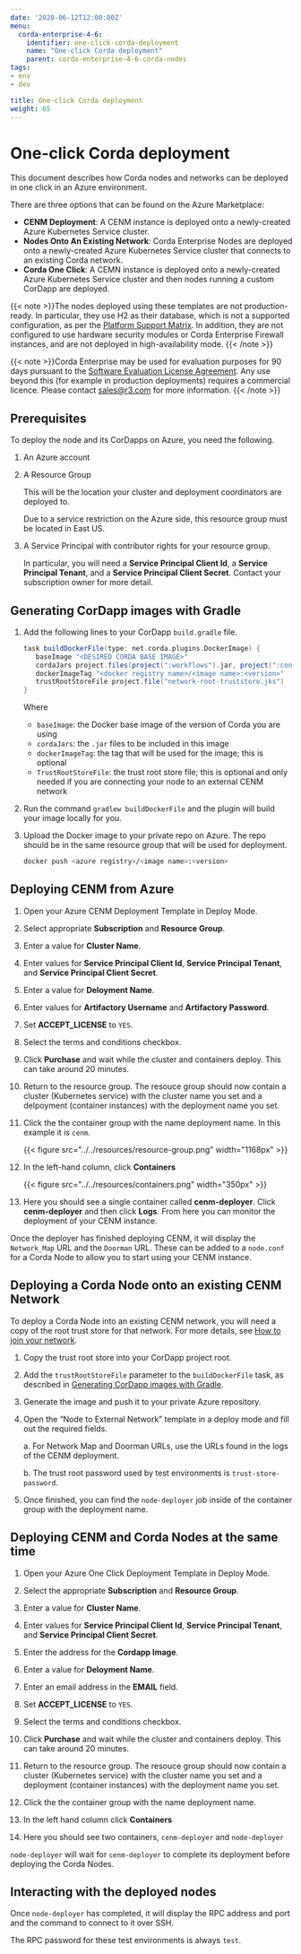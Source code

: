 ```yaml
---
date: '2020-06-12T12:00:00Z'
menu:
  corda-enterprise-4-6:
    identifier: one-click-corda-deployment
    name: "One-click Corda deployment"
    parent: corda-enterprise-4-6-corda-nodes
tags:
- env
- dev

title: One-click Corda deployment
weight: 65
---
```



# One-click Corda deployment

This document describes how Corda nodes and networks can be deployed in one click in an Azure environment.

There are three options that can be found on the Azure Marketplace:

* **CENM Deployment**: A CENM instance is deployed onto a newly-created Azure Kubernetes Service cluster.
* **Nodes Onto An Existing Network**: Corda Enterprise Nodes are deployed onto a newly-created Azure Kubernetes Service cluster that connects to an existing Corda network.
* **Corda One Click**: A CEMN instance is deployed onto a newly-created Azure Kubernetes Service cluster and then nodes running a custom CorDapp are deployed.

{{< note >}}The nodes deployed using these templates are not production-ready. In particular, they use H2 as their database, which is not a supported configuration, as per the [Platform Support Matrix](../../platform-support-matrix.md#node-databases). In addition, they are not configured to use hardware security modules or Corda Enterprise Firewall instances, and are not deployed in high-availability mode. {{< /note >}}

{{< note >}}Corda Enterprise may be used for evaluation purposes for 90 days pursuant to the [Software Evaluation License Agreement](https://www.r3.com/corda-enterprise-evaluation-license). Any use beyond this (for example in production deployments) requires a commercial licence. Please contact <sales@r3.com> for more information. {{< /note >}}

## Prerequisites

To deploy the node and its CorDapps on Azure, you need the following.

1. An Azure account
2. A Resource Group

   This will be the location your cluster and deployment coordinators are deployed to.

   Due to a service restriction on the Azure side, this resource group must be located in East US.
3. A Service Principal with contributor rights for your resource group.

   In particular, you will need a **Service Principal Client Id**, a **Service Principal Tenant**, and a **Service Principal Client Secret**. Contact your subscription owner for more detail.

## Generating CorDapp images with Gradle

1. Add the following lines to your CorDapp `build.gradle` file.

   ```gradle
   task buildDockerFile(type: net.corda.plugins.DockerImage) {
      baseImage "<DESIRED CORDA BASE IMAGE>"
      cordaJars project.files(project(":workflows").jar, project(":contracts").jar, jar)
      dockerImageTag "<docker registry name>/<image name>:<version>"
      trustRootStoreFile project.file("network-root-truststore.jks")
   }
   ```

   Where
   * `baseImage`: the Docker base image of the version of Corda you are using
   * `cordaJars`: the `.jar` files to be included in this image
   * `dockerImageTag`: the tag that will be used for the image; this is optional
   * `TrustRootStoreFile`: the trust root store file; this is optional and
   only needed if you are connecting your node to an external CENM network

2. Run the command `gradlew buildDockerFile` and the plugin will build your image locally for you.

3. Upload the Docker image to your private repo on Azure. The repo should be in the same resource group that will be used for deployment.

   ```bash
   docker push <azure registry>/<image name>:<version>
   ```

## Deploying CENM from Azure

1. Open your Azure CENM Deployment Template in Deploy Mode.

2. Select appropriate **Subscription** and **Resource Group**.

3. Enter a value for **Cluster Name**.

4. Enter values for **Service Principal Client Id**, **Service Principal Tenant**, and **Service Principal Client Secret**.

5. Enter a value for **Deloyment Name**.

6. Enter values for **Artifactory Username** and **Artifactory Password**.

7. Set **ACCEPT_LICENSE** to `YES`.

8. Select the terms and conditions checkbox.

9. Click **Purchase** and wait while the cluster and containers deploy. This can take around 20 minutes.

10. Return to the resource group. The resouce group should now contain a cluster (Kubernetes service) with the cluster name you set and a delpoyment (container instances) with the deployment name you set.

11. Click the the container group with the name deployment name. In this example it is `cenm`.

    {{< figure src="../../resources/resource-group.png" width="1168px" >}}

12. In the left-hand column, click **Containers**

    {{< figure src="../../resources/containers.png" width="350px" >}}

13. Here you should see a single container called **cenm-deployer**. Click **cenm-deployer** and then click **Logs**. From here you can monitor the deployment of your CENM instance.

Once the deployer has finished deploying CENM, it will display the `Network_Map` URL and the `Doorman` URL. These can be added to a `node.conf` for a Corda Node to allow you to start using your CENM instance.

## Deploying a Corda Node onto an existing CENM Network

To deploy a Corda Node into an existing CENM network, you will need a copy of the root trust store for that network. For more details, see [How to join your network](../../../../cenm/1.2/deployment-kubernetes.md#how-to-join-your-network).

1. Copy the trust root store into your CorDapp project root.
2. Add the `trustRootStoreFile` parameter to the `buildDockerFile` task, as described in [Generating CorDapp images with Gradle](#generating-cordapp-images-with-gradle).
3. Generate the image and push it to your private Azure repository.
4. Open the “Node to External Network” template in a deploy mode and fill out the required fields.

   a. For Network Map and Doorman URLs, use the URLs found in the logs of the CENM deployment.

   b.  The trust root password used by test environments is `trust-store-password`.
5. Once finished, you can find the `node-deployer` job inside of the container group with the deployment name.

## Deploying CENM and Corda Nodes at the same time

1. Open your Azure One Click Deployment Template in Deploy Mode.

1. Select the appropriate **Subscription** and **Resource Group**.

1. Enter a value for **Cluster Name**.

1. Enter values for **Service Principal Client Id**, **Service Principal Tenant**, and **Service Principal Client Secret**.

1. Enter the address for the **Cordapp Image**.

1. Enter a value for **Deloyment Name**.

1. Enter an email address in the **EMAIL** field.

1. Set **ACCEPT_LICENSE** to `YES`.

1. Select the terms and conditions checkbox.

1. Click **Purchase** and wait while the cluster and containers deploy. This can take around 20 minutes.

1. Return to the resource group. The resouce group should now contain a cluster (Kubernetes service) with the cluster name you set and a deployment (container instances) with the deployment name you set.

1. Click the the container group with the name deployment name.

1. In the left hand column click **Containers**

1. Here you should see two containers, `cenm-deployer` and `node-deployer`

`node-deployer` will wait for `cenm-deployer` to complete its deployment before deploying the Corda Nodes.

## Interacting with the deployed nodes

Once `node-deployer` has completed, it will display the RPC address and port and the command to connect to it over SSH.

The RPC password for these test environments is always `test`.
